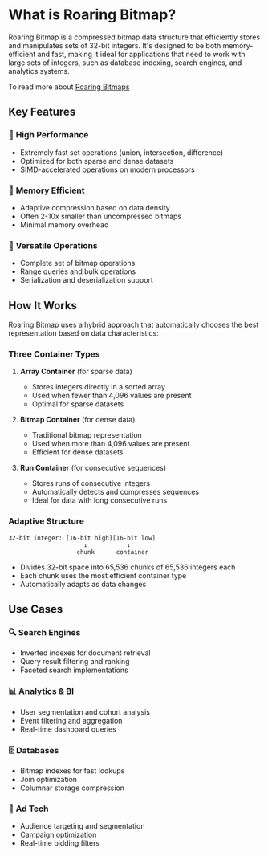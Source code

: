 # What is Roaring Bitmap?

Roaring Bitmap is a compressed bitmap data structure that efficiently stores and manipulates sets of 32-bit integers. It's designed to be both memory-efficient and fast, making it ideal for applications that need to work with large sets of integers, such as database indexing, search engines, and analytics systems.

To read more about [Roaring Bitmaps](https://roaringbitmap.org/)

## Key Features

### 🚀 **High Performance**

- Extremely fast set operations (union, intersection, difference)
- Optimized for both sparse and dense datasets
- SIMD-accelerated operations on modern processors

### 💾 **Memory Efficient**

- Adaptive compression based on data density
- Often 2-10x smaller than uncompressed bitmaps
- Minimal memory overhead

### 🔧 **Versatile Operations**

- Complete set of bitmap operations
- Range queries and bulk operations
- Serialization and deserialization support

## How It Works

Roaring Bitmap uses a hybrid approach that automatically chooses the best representation based on data characteristics:

### Three Container Types

1. **Array Container** (for sparse data)

   - Stores integers directly in a sorted array
   - Used when fewer than 4,096 values are present
   - Optimal for sparse datasets

2. **Bitmap Container** (for dense data)

   - Traditional bitmap representation
   - Used when more than 4,096 values are present
   - Efficient for dense datasets

3. **Run Container** (for consecutive sequences)
   - Stores runs of consecutive integers
   - Automatically detects and compresses sequences
   - Ideal for data with long consecutive runs

### Adaptive Structure

```
32-bit integer: [16-bit high][16-bit low]
                     ↓           ↓
                   chunk      container
```

- Divides 32-bit space into 65,536 chunks of 65,536 integers each
- Each chunk uses the most efficient container type
- Automatically adapts as data changes

## Use Cases

### 🔍 **Search Engines**

- Inverted indexes for document retrieval
- Query result filtering and ranking
- Faceted search implementations

### 📊 **Analytics & BI**

- User segmentation and cohort analysis
- Event filtering and aggregation
- Real-time dashboard queries

### 🗄️ **Databases**

- Bitmap indexes for fast lookups
- Join optimization
- Columnar storage compression

### 🎯 **Ad Tech**

- Audience targeting and segmentation
- Campaign optimization
- Real-time bidding filters
